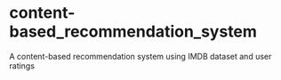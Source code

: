 # content-based_recommendation_system
A content-based recommendation system using IMDB dataset and user ratings
